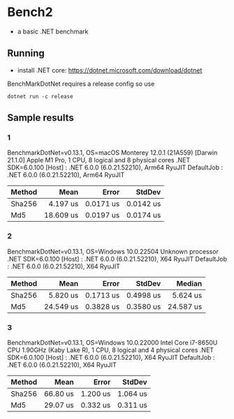 # Bench2
- a basic .NET benchmark

## Running
- install .NET core: https://dotnet.microsoft.com/download/dotnet 

BenchMarkDotNet requires a release config so use 
```
dotnet run -c release
```

## Sample results

### 1
BenchmarkDotNet=v0.13.1, OS=macOS Monterey 12.0.1 (21A559) [Darwin 21.1.0]
Apple M1 Pro, 1 CPU, 8 logical and 8 physical cores
.NET SDK=6.0.100
  [Host]     : .NET 6.0.0 (6.0.21.52210), Arm64 RyuJIT
  DefaultJob : .NET 6.0.0 (6.0.21.52210), Arm64 RyuJIT

| Method |      Mean |     Error |    StdDev |
|------- |----------:|----------:|----------:|
| Sha256 |  4.197 us | 0.0171 us | 0.0142 us |
|    Md5 | 18.609 us | 0.0197 us | 0.0174 us |

### 2
BenchmarkDotNet=v0.13.1, OS=Windows 10.0.22504
Unknown processor
.NET SDK=6.0.100
  [Host]     : .NET 6.0.0 (6.0.21.52210), X64 RyuJIT
  DefaultJob : .NET 6.0.0 (6.0.21.52210), X64 RyuJIT

| Method |      Mean |     Error |    StdDev |    Median |
|------- |----------:|----------:|----------:|----------:|
| Sha256 |  5.820 us | 0.1713 us | 0.4998 us |  5.624 us |
|    Md5 | 24.549 us | 0.3828 us | 0.3580 us | 24.587 us |

### 3
BenchmarkDotNet=v0.13.1, OS=Windows 10.0.22000
Intel Core i7-8650U CPU 1.90GHz (Kaby Lake R), 1 CPU, 8 logical and 4 physical cores
.NET SDK=6.0.100
  [Host]     : .NET 6.0.0 (6.0.21.52210), X64 RyuJIT
  DefaultJob : .NET 6.0.0 (6.0.21.52210), X64 RyuJIT

| Method |     Mean |    Error |   StdDev |
|------- |---------:|---------:|---------:|
| Sha256 | 66.80 us | 1.200 us | 1.064 us |
|    Md5 | 29.07 us | 0.332 us | 0.311 us |
